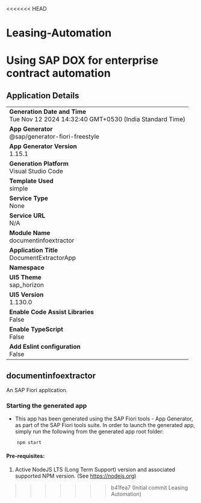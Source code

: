 <<<<<<< HEAD
# Leasing-Automation
Using SAP DOX for enterprise contract automation
=======
## Application Details
|               |
| ------------- |
|**Generation Date and Time**<br>Tue Nov 12 2024 14:32:40 GMT+0530 (India Standard Time)|
|**App Generator**<br>@sap/generator-fiori-freestyle|
|**App Generator Version**<br>1.15.1|
|**Generation Platform**<br>Visual Studio Code|
|**Template Used**<br>simple|
|**Service Type**<br>None|
|**Service URL**<br>N/A|
|**Module Name**<br>documentinfoextractor|
|**Application Title**<br>DocumentExtractorApp|
|**Namespace**<br>|
|**UI5 Theme**<br>sap_horizon|
|**UI5 Version**<br>1.130.0|
|**Enable Code Assist Libraries**<br>False|
|**Enable TypeScript**<br>False|
|**Add Eslint configuration**<br>False|

## documentinfoextractor

An SAP Fiori application.

### Starting the generated app

-   This app has been generated using the SAP Fiori tools - App Generator, as part of the SAP Fiori tools suite.  In order to launch the generated app, simply run the following from the generated app root folder:

```
    npm start
```

#### Pre-requisites:

1. Active NodeJS LTS (Long Term Support) version and associated supported NPM version.  (See https://nodejs.org)


>>>>>>> b41fea7 (Initial commit Leasing Automation)
